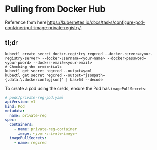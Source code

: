 # Pulling from Docker Hub

Reference from here https://kubernetes.io/docs/tasks/configure-pod-container/pull-image-private-registry/.

## tl;dr

```shell
kubectl create secret docker-registry regcred --docker-server=<your-registry-server> --docker-username=<your-name> --docker-password=<your-pword> --docker-email=<your-email>
# Checking the credentials
kubectl get secret regcred --output=yaml
kubectl get secret regcred --output="jsonpath={.data.\.dockerconfigjson}" | base64 --decode
```

To create a pod using the creds, ensure the Pod has `imagePullSecrets`:

```yaml
# pods/private-reg-pod.yaml
apiVersion: v1
kind: Pod
metadata:
  name: private-reg
spec:
  containers:
    - name: private-reg-container
      image: <your-private-image>
  imagePullSecrets:
    - name: regcred
```
